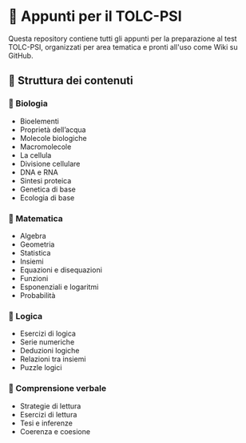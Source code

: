 # 📘 Appunti per il TOLC-PSI 

Questa repository contiene tutti gli appunti per la preparazione al test TOLC-PSI, organizzati per area tematica e pronti all'uso come Wiki su GitHub.

## 📂 Struttura dei contenuti

### 🔬 Biologia
- Bioelementi
- Proprietà dell’acqua
- Molecole biologiche
- Macromolecole
- La cellula
- Divisione cellulare
- DNA e RNA
- Sintesi proteica
- Genetica di base
- Ecologia di base

### 📐 Matematica
- Algebra
- Geometria
- Statistica
- Insiemi
- Equazioni e disequazioni
- Funzioni
- Esponenziali e logaritmi
- Probabilità

### 🧠 Logica
- Esercizi di logica
- Serie numeriche
- Deduzioni logiche
- Relazioni tra insiemi
- Puzzle logici

### 📖 Comprensione verbale
- Strategie di lettura
- Esercizi di lettura
- Tesi e inferenze
- Coerenza e coesione


